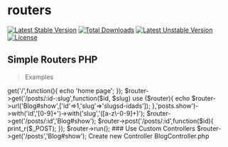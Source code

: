 # routers
[![Latest Stable Version](https://poser.pugx.org/carlosocarvalho/router/v/stable)](https://packagist.org/packages/carlosocarvalho/router) [![Total Downloads](https://poser.pugx.org/carlosocarvalho/router/downloads)](https://packagist.org/packages/carlosocarvalho/router) [![Latest Unstable Version](https://poser.pugx.org/carlosocarvalho/router/v/unstable)](https://packagist.org/packages/carlosocarvalho/router) [![License](https://poser.pugx.org/carlosocarvalho/router/license)](https://packagist.org/packages/carlosocarvalho/router)
## Simple Routers PHP 

>Examples

<?php
use App\Router\Router;


   $router = new App\Router\Router($_SERVER["REQUEST_URI"]);
   $router->get('/',function(){
    echo 'home page';
   });
  
  $router->get('/posts/:id-:slug',function($id, $slug) use ($router){
    echo $router->url('Blog#show',['id'=>1,'slug'=>'slugsd-idads']);
},'posts.show')->with('id','[0-9]+')->with('slug','([a-z\-0-9]+)');

$router->get('/posts/:id','Blog#show');


$router->post('/posts/:id',function($id){

   print_r($_POST);
});

$router->run();

### Use Custom Controllers

$router->get('/posts','Blog#show');

Create new Controller 
BlogController.php

